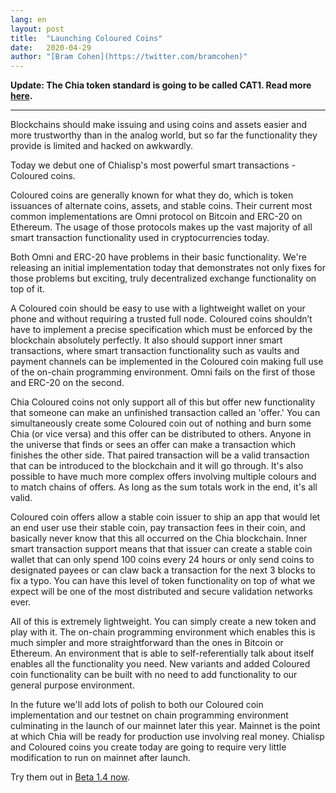```yaml
---
lang: en
layout: post
title:  "Launching Coloured Coins"
date:   2020-04-29
author: "[Bram Cohen](https://twitter.com/bramcohen)"
---
```


**Update: The Chia token standard is going to be called CAT1. Read more [here](https://www.chia.net/2021/09/23/chia-token-standard-naming.en.html).**

---

Blockchains should make issuing and using coins and assets easier and more trustworthy than in the analog world, but so far the functionality they provide is limited and hacked on awkwardly.

Today we debut one of Chialisp's most powerful smart transactions - Coloured coins.

Coloured coins are generally known for what they do, which is token issuances of
alternate coins, assets, and stable coins. Their current most common implementations are Omni protocol on Bitcoin and ERC-20 on Ethereum. The usage of those protocols makes up the vast majority of all smart transaction functionality used in cryptocurrencies today.

Both Omni and ERC-20 have problems in their basic functionality. We're releasing an initial implementation today that demonstrates not only fixes for those problems but exciting, truly decentralized exchange functionality on top of it.

A Coloured coin should be easy to use with a lightweight wallet on your phone and without requiring a trusted full node. Coloured coins shouldn’t have to implement a precise specification which must be enforced by the blockchain absolutely perfectly. It also should support inner smart transactions, where smart transaction functionality such as vaults and payment channels can be implemented in the Coloured coin making full use of the on-chain programming environment. Omni fails on the first of those and ERC-20 on the second.

Chia Coloured coins not only support all of this but offer new functionality that
someone can make an unfinished transaction called an 'offer.' You can simultaneously create
some Coloured coin out of nothing and burn some Chia (or vice versa) and this offer
can be distributed to others. Anyone in the universe that finds or sees an offer can make a transaction which finishes the other side. That paired transaction will be a valid transaction that can be introduced to the blockchain and it will go through. It's also possible to have much more complex offers involving multiple colours and to match chains of offers. As long as the sum totals work in the end, it's all valid.

Coloured coin offers allow a stable coin issuer to ship an app that would let an end user use their stable coin, pay transaction fees in their coin, and basically never know that this all occurred on the Chia blockchain. Inner smart transaction support means that that issuer can create a stable coin wallet that can only spend 100 coins every 24 hours or only send coins to designated payees or can claw back a transaction for the next 3 blocks to fix a typo. You can have this level of token functionality on top of what we expect will be one of the most distributed and secure validation networks ever.

All of this is extremely lightweight. You can simply create a new token and play with it. The on-chain programming environment which enables this is much simpler and more straightforward than the ones in Bitcoin or Ethereum. An environment that is able to self-referentially
talk about itself enables all the functionality you need. New variants and added
Coloured coin functionality can be built with no need to add functionality to our general
purpose environment.

In the future we'll add lots of polish to both our Coloured coin implementation
and our testnet on chain programming environment culminating in the launch of our mainnet
later this year. Mainnet is the point at which Chia will be ready for production use
involving real money. Chialisp and Coloured coins you create today are going to require very little modification to run on mainnet after launch.

Try them out in [Beta 1.4 now](https://github.com/Chia-Network/chia-blockchain).
